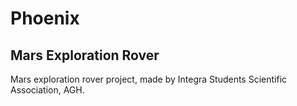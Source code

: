 # Phoenix
## Mars Exploration Rover

Mars exploration rover project, made by Integra Students Scientific Association, AGH. 